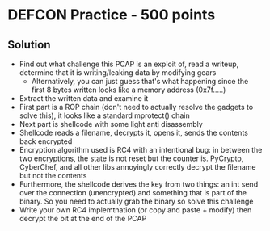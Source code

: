 # DEFCON Practice - 500 points

## Solution

* Find out what challenge this PCAP is an exploit of, read a writeup, determine that it is writing/leaking data by modifying gears
  * Alternatively, you can just guess that's what happening since the first 8 bytes written looks like a memory address (0x7f.....)
* Extract the written data and examine it
* First part is a ROP chain (don't need to actually resolve the gadgets to solve this), it looks like a standard mprotect() chain
* Next part is shellcode with some light anti disassembly
* Shellcode reads a filename, decrypts it, opens it, sends the contents back encrypted
* Encryption algorithm used is RC4 with an intentional bug: in between the two encryptions, the state is not reset but the counter is. PyCrypto, CyberChef, and all other libs annoyingly correctly decrypt the filename but not the contents
* Furthermore, the shellcode derives the key from two things: an int send over the connection (unencrypted) and something that is part of the binary. So you need to actually grab the binary so solve this challenge
* Write your own RC4 implemtnation (or copy and paste + modify) then decrypt the bit at the end of the PCAP
